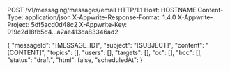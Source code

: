 POST /v1/messaging/messages/email HTTP/1.1
Host: HOSTNAME
Content-Type: application/json
X-Appwrite-Response-Format: 1.4.0
X-Appwrite-Project: 5df5acd0d48c2
X-Appwrite-Key: 919c2d18fb5d4...a2ae413da83346ad2

{
  "messageId": "[MESSAGE_ID]",
  "subject": "[SUBJECT]",
  "content": "[CONTENT]",
  "topics": [],
  "users": [],
  "targets": [],
  "cc": [],
  "bcc": [],
  "status": "draft",
  "html": false,
  "scheduledAt": 
}
